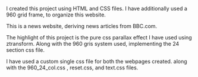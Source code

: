 I created this project using HTML and CSS files. I have additionally used a 960 grid frame, to organize this website. 

This is a news website, deriving news articles from BBC.com.

The highlight of this project is the pure css parallax effect I have used using ztransform. Along with the 960 gris system used, implementing the 24 section css file.

I have used a custom single css file for both the webpages created. along with the 960_24_col.css , reset.css, and text.css files.
